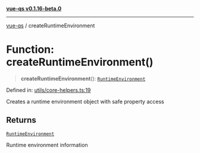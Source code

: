 [**vue-qs v0.1.16-beta.0**](../README.md)

***

[vue-qs](../README.md) / createRuntimeEnvironment

# Function: createRuntimeEnvironment()

> **createRuntimeEnvironment**(): [`RuntimeEnvironment`](../type-aliases/RuntimeEnvironment.md)

Defined in: [utils/core-helpers.ts:19](https://github.com/iamsomraj/vue-qs/blob/be7516ef29a864f0946d1401d2afac5cf37a73b9/src/utils/core-helpers.ts#L19)

Creates a runtime environment object with safe property access

## Returns

[`RuntimeEnvironment`](../type-aliases/RuntimeEnvironment.md)

Runtime environment information
